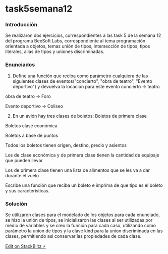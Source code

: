 # task5semana12

### Introducción

Se realizaron dos ejercicios, correspondientes a las task 5 de la semana 12 del programa BeeSoft Labs, correspondiente al tema programación orientada a 
objetos, temas unión de tipos, intersección de tipos, tipos literales, alias de tipos y uniones discriminadas.

### Enunciados

1. Define una función que reciba como parámetro cualquiera de las siguientes clases de eventos("concierto", "obra de teatro", "Evento deportivo") y devuelva la locación para este evento
concierto → teatro

obra de teatro → Foro

Evento deportivo → Coliseo

2. En un avión hay tres clases de boletos:
Boletos de primera clase

Boletos clase económica

Boletos a base de puntos

Todos los boletos tienen origen, destino, precio y asientos

Los de clase económica y de primera clase tienen la cantidad de equipaje que pueden llevar

Los de primera clase tienen una lista de alimentos que se les va a dar durante el vuelo

Escribe una función que reciba un boleto e imprima de que tipo es el boleto y sus características.

### Solución

Se utilizaron clases para el modelado de los objetos para cada enunciado, se hizo la unión de tipos, 
se inicializaron  las clases al ser utilizadas por medio de variables y se creo la función para cada caso,
utilizando como parámetro la union de tipos y la clave kind para la union discriminada en las clases, 
permitiendo asi conservar las propiedades de cada clase.


[Edit on StackBlitz ⚡️](https://stackblitz.com/edit/task5semana12)
